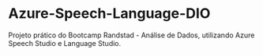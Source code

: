 # Azure-Speech-Language-DIO
Projeto prático do Bootcamp Randstad - Análise de Dados, utilizando Azure Speech Studio e Language Studio.
